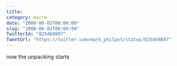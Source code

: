 ```yaml
---
title: 
category: micro
date: "2008-06-02T00:00:00"
slug: "2008-06-02T00:00:00"
TwitterId: "825469897"
TweetUrl: "https://twitter.com/mark_philpot/status/825469897"
---
```


now the unpacking starts
